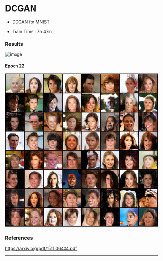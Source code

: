 # DCGAN
- DCGAN for MNIST

- Train Time : 7h 47m

### Results

![image](result/result.gif)



#### Epoch 22

![image](result/result.png)



### References

https://arxiv.org/pdf/1511.06434.pdf

---